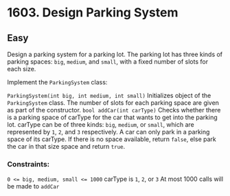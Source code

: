 # 1603. Design Parking System

## Easy

Design a parking system for a parking lot. The parking lot has three kinds of parking spaces: `big`, `medium`,
and `small`, with a fixed number of slots for each size.

Implement the `ParkingSystem` class:

`ParkingSystem(int big, int medium, int small)` Initializes object of the `ParkingSystem` class. The number of slots for
each parking space are given as part of the constructor.
`bool addCar(int carType)` Checks whether there is a parking space of carType for the car that wants to get into the
parking lot. carType can be of three kinds: `big`, `medium`, or `small`, which are represented by `1`, `2`, and `3`
respectively. A car can only park in a parking space of its carType. If there is no space available, return `false`,
else park the car in that size space and return `true`.

### Constraints:

`0 <= big, medium, small <= 1000`
carType is `1`, `2`, or `3`
At most 1000 calls will be made to `addCar`

